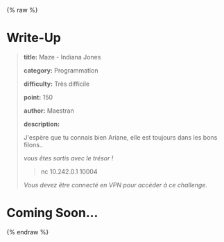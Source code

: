 
{% raw %}
# Write-Up
> **title:** Maze - Indiana Jones
>
> **category:** Programmation
>
> **difficulty:** Très difficile
>
> **point:** 150
>
> **author:** Maestran
>
> **description:**
>
> J'espère que tu connais bien Ariane, elle est toujours dans les bons filons..
>
> 
>
> *vous êtes sortis avec le trésor !*
>
> > nc 10.242.0.1 10004
>
> *Vous devez être connecté en VPN pour accéder à ce challenge.*
>
> 


# Coming Soon...

{% endraw %}
